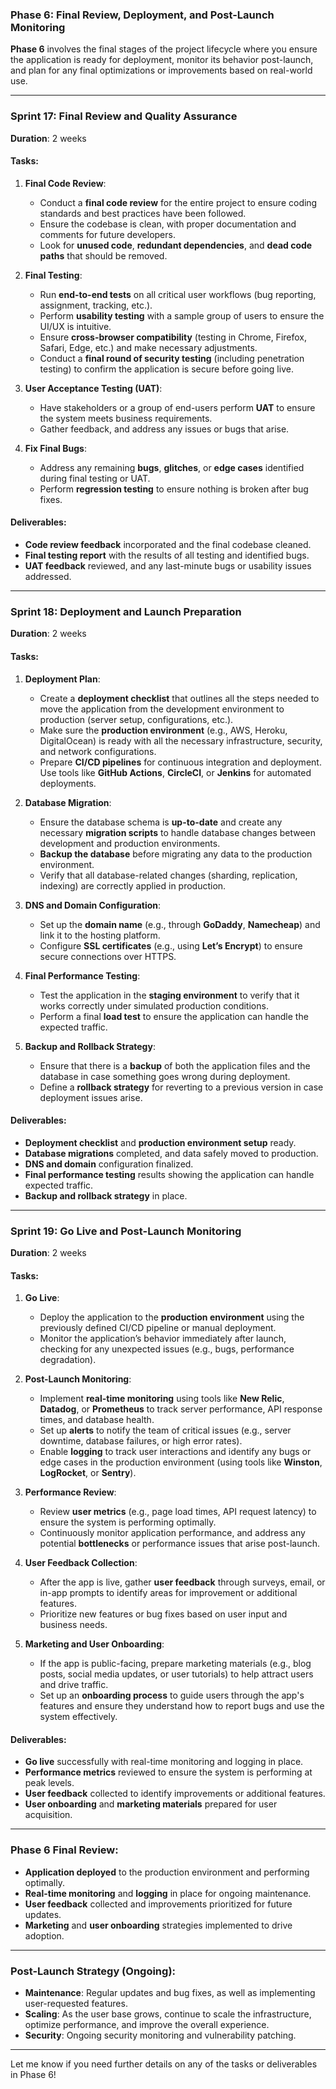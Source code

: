 ### **Phase 6: Final Review, Deployment, and Post-Launch Monitoring**

**Phase 6** involves the final stages of the project lifecycle where you ensure the application is ready for deployment, monitor its behavior post-launch, and plan for any final optimizations or improvements based on real-world use.

---

### **Sprint 17: Final Review and Quality Assurance**
**Duration**: 2 weeks

#### **Tasks**:

1. **Final Code Review**:
   - Conduct a **final code review** for the entire project to ensure coding standards and best practices have been followed.
   - Ensure the codebase is clean, with proper documentation and comments for future developers.
   - Look for **unused code**, **redundant dependencies**, and **dead code paths** that should be removed.

2. **Final Testing**:
   - Run **end-to-end tests** on all critical user workflows (bug reporting, assignment, tracking, etc.).
   - Perform **usability testing** with a sample group of users to ensure the UI/UX is intuitive.
   - Ensure **cross-browser compatibility** (testing in Chrome, Firefox, Safari, Edge, etc.) and make necessary adjustments.
   - Conduct a **final round of security testing** (including penetration testing) to confirm the application is secure before going live.

3. **User Acceptance Testing (UAT)**:
   - Have stakeholders or a group of end-users perform **UAT** to ensure the system meets business requirements.
   - Gather feedback, and address any issues or bugs that arise.

4. **Fix Final Bugs**:
   - Address any remaining **bugs**, **glitches**, or **edge cases** identified during final testing or UAT.
   - Perform **regression testing** to ensure nothing is broken after bug fixes.

#### **Deliverables**:
- **Code review feedback** incorporated and the final codebase cleaned.
- **Final testing report** with the results of all testing and identified bugs.
- **UAT feedback** reviewed, and any last-minute bugs or usability issues addressed.

---

### **Sprint 18: Deployment and Launch Preparation**
**Duration**: 2 weeks

#### **Tasks**:

1. **Deployment Plan**:
   - Create a **deployment checklist** that outlines all the steps needed to move the application from the development environment to production (server setup, configurations, etc.).
   - Make sure the **production environment** (e.g., AWS, Heroku, DigitalOcean) is ready with all the necessary infrastructure, security, and network configurations.
   - Prepare **CI/CD pipelines** for continuous integration and deployment. Use tools like **GitHub Actions**, **CircleCI**, or **Jenkins** for automated deployments.

2. **Database Migration**:
   - Ensure the database schema is **up-to-date** and create any necessary **migration scripts** to handle database changes between development and production environments.
   - **Backup the database** before migrating any data to the production environment.
   - Verify that all database-related changes (sharding, replication, indexing) are correctly applied in production.

3. **DNS and Domain Configuration**:
   - Set up the **domain name** (e.g., through **GoDaddy**, **Namecheap**) and link it to the hosting platform.
   - Configure **SSL certificates** (e.g., using **Let’s Encrypt**) to ensure secure connections over HTTPS.

4. **Final Performance Testing**:
   - Test the application in the **staging environment** to verify that it works correctly under simulated production conditions.
   - Perform a final **load test** to ensure the application can handle the expected traffic.

5. **Backup and Rollback Strategy**:
   - Ensure that there is a **backup** of both the application files and the database in case something goes wrong during deployment.
   - Define a **rollback strategy** for reverting to a previous version in case deployment issues arise.

#### **Deliverables**:
- **Deployment checklist** and **production environment setup** ready.
- **Database migrations** completed, and data safely moved to production.
- **DNS and domain** configuration finalized.
- **Final performance testing** results showing the application can handle expected traffic.
- **Backup and rollback strategy** in place.

---

### **Sprint 19: Go Live and Post-Launch Monitoring**
**Duration**: 2 weeks

#### **Tasks**:

1. **Go Live**:
   - Deploy the application to the **production environment** using the previously defined CI/CD pipeline or manual deployment.
   - Monitor the application’s behavior immediately after launch, checking for any unexpected issues (e.g., bugs, performance degradation).
   
2. **Post-Launch Monitoring**:
   - Implement **real-time monitoring** using tools like **New Relic**, **Datadog**, or **Prometheus** to track server performance, API response times, and database health.
   - Set up **alerts** to notify the team of critical issues (e.g., server downtime, database failures, or high error rates).
   - Enable **logging** to track user interactions and identify any bugs or edge cases in the production environment (using tools like **Winston**, **LogRocket**, or **Sentry**).
   
3. **Performance Review**:
   - Review **user metrics** (e.g., page load times, API request latency) to ensure the system is performing optimally.
   - Continuously monitor application performance, and address any potential **bottlenecks** or performance issues that arise post-launch.

4. **User Feedback Collection**:
   - After the app is live, gather **user feedback** through surveys, email, or in-app prompts to identify areas for improvement or additional features.
   - Prioritize new features or bug fixes based on user input and business needs.

5. **Marketing and User Onboarding**:
   - If the app is public-facing, prepare marketing materials (e.g., blog posts, social media updates, or user tutorials) to help attract users and drive traffic.
   - Set up an **onboarding process** to guide users through the app's features and ensure they understand how to report bugs and use the system effectively.

#### **Deliverables**:
- **Go live** successfully with real-time monitoring and logging in place.
- **Performance metrics** reviewed to ensure the system is performing at peak levels.
- **User feedback** collected to identify improvements or additional features.
- **User onboarding** and **marketing materials** prepared for user acquisition.

---

### **Phase 6 Final Review**:
- **Application deployed** to the production environment and performing optimally.
- **Real-time monitoring** and **logging** in place for ongoing maintenance.
- **User feedback** collected and improvements prioritized for future updates.
- **Marketing** and **user onboarding** strategies implemented to drive adoption.

---

### **Post-Launch Strategy** (Ongoing):
- **Maintenance**: Regular updates and bug fixes, as well as implementing user-requested features.
- **Scaling**: As the user base grows, continue to scale the infrastructure, optimize performance, and improve the overall experience.
- **Security**: Ongoing security monitoring and vulnerability patching.

---

Let me know if you need further details on any of the tasks or deliverables in Phase 6!